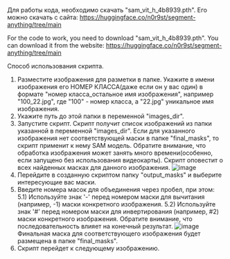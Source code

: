 Для работы кода, необходимо скачать "sam_vit_h_4b8939.pth". Его можно скачать с сайта: https://huggingface.co/n0r9st/segment-anything/tree/main

For the code to work, you need to download "sam_vit_h_4b8939.pth". You can download it from the website: https://huggingface.co/n0r9st/segment-anything/tree/main

Способ использования скрипта.
1) Разместите изображения для разметки в папке.
Укажите в имени изображения его НОМЕР КЛАССА(даже если он у вас один) в формате "номер класса_остальное имя изображения", например "100_22.jpg", где "100" - номер класса, а "22.jpg" уникальное имя изображения.
2) Укажите путь до этой папки в переменной "images_dir".
3) Запустите скрипт.
Скрипт получит список изображений из папки указанной в переменной "images_dir".
Если для указанного изображения нет соответствующей маски в папке "final_masks", то скрипт применит к нему SAM модель.
Обратите внимание, что обработка изображения может занять много времени(особенно, если запущено без использования видеокарты).
Скрипт оповестит о всех найденных масках для данного изображения. 
![image](https://github.com/user-attachments/assets/d8dbf6e8-f247-4037-a0dc-af3ac8c58a36)
4) Перейдите в созданную скриптом папку "output_masks" и выберите интересующие вас маски.
5) Введите номера масок для объединения через пробел, при этом:
5.1)  Используйте знак '-' перед номером маски для вычитания (например, -1) маски конкретного изображения.
5.2) Используйте знак '#' перед номером маски для инвертирования (например, #2) маски конкретного изображения.
Обратите внимание, что последовательность влияет на конечный результат.
![image](https://github.com/user-attachments/assets/9f0b2454-65b4-4233-809e-1801aba0e7e1)
Финальная маска для соответствующего изображения будет размещена в папке "final_masks".
6) Скрипт перейдет к следующему изображению.
